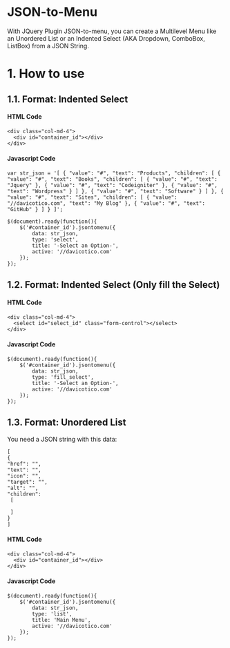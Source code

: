 # JSON-to-Menu
With JQuery Plugin JSON-to-menu, you can create a Multilevel Menu like an Unordered List or an Indented Select (AKA Dropdown, ComboBox, ListBox) from a JSON String. 
# 1. How to use
## 1.1. Format: Indented Select
#### HTML Code
```
<div class="col-md-4">
  <div id="container_id"></div>
</div>
```
#### Javascript Code
```
var str_json = '[ { "value": "#", "text": "Products", "children": [ { "value": "#", "text": "Books", "children": [ { "value": "#", "text": "Jquery" }, { "value": "#", "text": "Codeigniter" }, { "value": "#", "text": "Wordpress" } ] }, { "value": "#", "text": "Software" } ] }, { "value": "#", "text": "Sites", "children": [ { "value": "//davicotico.com", "text": "My Blog" }, { "value": "#", "text": "GitHub" } ] } ]';

$(document).ready(function(){
    $('#container_id').jsontomenu({
        data: str_json, 
        type: 'select', 
        title: '-Select an Option-',
        active: '//davicotico.com'
    });
});

```
## 1.2. Format: Indented Select (Only fill the Select)
#### HTML Code
```
<div class="col-md-4">
  <select id="select_id" class="form-control"></select>
</div>
```
#### Javascript Code
```
$(document).ready(function(){
    $('#container_id').jsontomenu({
        data: str_json, 
        type: 'fill_select', 
        title: '-Select an Option-',
        active: '//davicotico.com'
    });
});

```
## 1.3. Format: Unordered List
You need a JSON string with this data:
```
[
{
"href": "",
"text": "",
"icon": "",
"target": "",
"alt": "",
"children": 
 [
 
 ]
}
]
```
#### HTML Code
```
<div class="col-md-4">
  <div id="container_id"></div>
</div>
```
#### Javascript Code
```
$(document).ready(function(){
    $('#container_id').jsontomenu({
        data: str_json, 
        type: 'list', 
        title: 'Main Menu',
        active: '//davicotico.com'
    });
});
```
